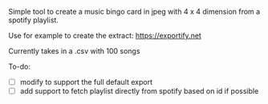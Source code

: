 Simple tool to create a music bingo card in jpeg with 4 x 4 dimension
from a spotify playlist.

Use for example to create the extract: https://exportify.net

Currently takes in a .csv with 100 songs

To-do:

- [ ] modify to support the full default export
- [ ] add support to fetch playlist directly from spotify based on id if possible